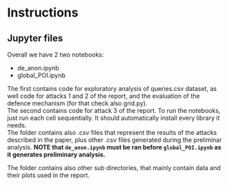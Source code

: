 # Instructions

## Jupyter files
Overall we have 2 two notebooks:
- de_anon.ipynb
- global_POI.ipynb

The first contains code for exploratory analysis of queries.csv dataset, as well code for attacks 1 and 2
of the report, and the evaluation of the defence mechanism (for that check also grid.py).  
The second contains code for attack 3 of the report.
To run the notebooks, just run each cell sequentially. It should automatically install every library it needs.  
The folder contains also .csv files that represent the results of the attacks described in the paper,
plus other .csv files generated during the preliminar analysis. **NOTE that `de_anon.ipynb` must be ran before `global_POI.ipynb` as it generates preliminary analysis.**

The folder contains also other sub directories, that mainly contain data and their plots used in the report.